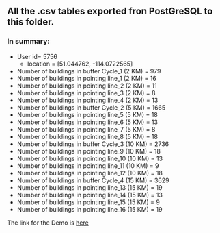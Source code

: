 ## All the .csv tables exported fron PostGreSQL to this folder. 
### In summary: 
* User id= 5756
  * location = [51.044762, -114.0722565]
* Number of buildings in buffer Cycle_1 (2 KM) = 979
* Number of buildings in pointing line_1 (2 KM) = 16
* Number of buildings in pointing line_2 (2 KM) = 11
* Number of buildings in pointing line_3 (2 KM) = 8
* Number of buildings in pointing line_4 (2 KM) = 13
* Number of buildings in buffer Cycle_2 (5 KM) = 1665
* Number of buildings in pointing line_5 (5 KM) = 18
* Number of buildings in pointing line_6 (5 KM) = 13
* Number of buildings in pointing line_7 (5 KM) = 8
* Number of buildings in pointing line_8 (5 KM) = 18
* Number of buildings in buffer Cycle_3 (10 KM) = 2736
* Number of buildings in pointing line_9 (10 KM) = 18
* Number of buildings in pointing line_10 (10 KM) = 13
* Number of buildings in pointing line_11 (10 KM) = 9
* Number of buildings in pointing line_12 (10 KM) = 18
* Number of buildings in buffer Cycle_4 (15 KM) = 3629
* Number of buildings in pointing line_13 (15 KM) = 19
* Number of buildings in pointing line_14 (15 KM) = 13
* Number of buildings in pointing line_15 (15 KM) = 9
* Number of buildings in pointing line_16 (15 KM) = 19

The link for the Demo is [here](https://drive.google.com/file/d/1sljHnjnaL0HiUwdbT5lymsUtKIow07F_/view?usp=sharing)
